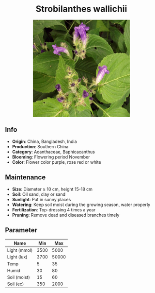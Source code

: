 <h1 align='center'>Strobilanthes wallichii</h1>
<p align="center">
    <img 
        align='center'
        width='320'
        src="../images/strobilanthes wallichii.png" 
        alt='Strobilanthes wallichii' />
</p>

## Info

 - **Origin**: China, Bangladesh, India
 - **Production**: Southern China
 - **Category**: Acanthaceae, Baphicacanthus
 - **Blooming**: Flowering period November
 - **Color**: Flower color purple, rose red or white

## Maintenance

 - **Size**: Diameter ≥ 10 cm, height 15-18 cm
 - **Soil**: Oil sand, clay or sand
 - **Sunlight**: Put in sunny places
 - **Watering**: Keep soil moist during the growing season, water properly
 - **Fertilization**: Top-dressing 4 times a year
 - **Pruning**: Remove dead and diseased branches timely

## Parameter

| Name         | Min  | Max   |
|--------------|------|-------|
| Light (mmol) | 3500 | 5000  |
| Light (lux)  | 3700 | 50000 |
| Temp         | 5    | 35    |
| Humid        | 30   | 80    |
| Soil (moist) | 15   | 60    |
| Soil (ec)    | 350  | 2000  |
